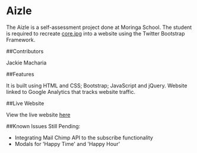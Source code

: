 # Aizle
The Aizle is a self-assessment project done at Moringa School. The student is required to recreate [core.jpg](https://github.com/Alicemaina/Aizle.git) into a website using the Twitter Bootstrap Framework.


##Contributors

Jackie Macharia


##Features

It is built using HTML and CSS; Bootstrap; JavaScript and jQuery.
Website linked to Google Analytics that tracks website traffic.


##Live Website

View the live website [here](https://github.com/Alicemaina/Aizle)

##Known Issues
Still Pending:
* Integrating Mail Chimp API to the subscribe functionality
* Modals for 'Happy Time' and 'Happy Hour'
